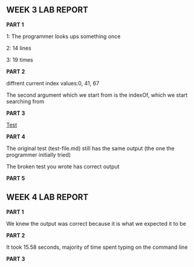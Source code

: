 ## WEEK 3 LAB REPORT
**PART 1**

1: The programmer looks ups something once

2: 14 lines

3: 19 times

**PART 2**

diffrent current index values:0, 41, 67

The second argument which we start from is the indexOf, which we start searching from

**PART 3**

[Test ](https://github.com/XAVIERALBERT/markdown-parser/commits/main/test2-file.md)

**PART 4**

The original test (test-file.md) still has the same output (the one the programmer initially tried)

The broken test you wrote has correct output

**PART 5**

## WEEK 4 LAB REPORT

**PART 1**

We knew the output was correct because it is what we expected it to be

**PART 2**

It took 15.58 seconds, majority of time spent typing on the command line

**PART 3**

